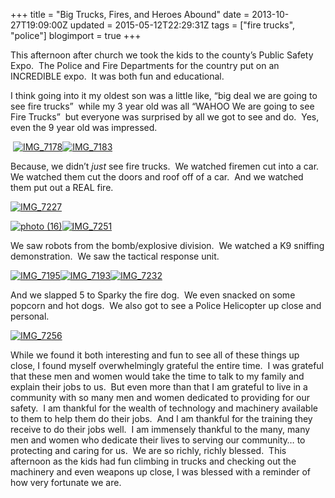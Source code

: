 +++
title = "Big Trucks, Fires, and Heroes Abound"
date = 2013-10-27T19:09:00Z
updated = 2015-05-12T22:29:31Z
tags = ["fire trucks", "police"]
blogimport = true 
+++

This afternoon after church we took the kids to the county’s Public Safety Expo.&#160; The Police and Fire Departments for the country put on an INCREDIBLE expo.&#160; It was both fun and educational. 

 I think going into it my oldest son was a little like, “big deal we are going to see fire trucks”&#160; while my 3 year old was all “WAHOO We are going to see Fire Trucks”&#160; but everyone was surprised by all we got to see and do.&#160; Yes, even the 9 year old was impressed. 

&#160;[![IMG_7178](https://latc.s3.amazonaws.com/wp-content/uploads/2013/10/IMG_7178.jpg "IMG_7178")](https://latc.s3.amazonaws.com/wp-content/uploads/2013/10/IMG_7178.jpg)[![IMG_7183](https://latc.s3.amazonaws.com/wp-content/uploads/2013/10/IMG_7183.jpg "IMG_7183")](https://latc.s3.amazonaws.com/wp-content/uploads/2013/10/IMG_7183.jpg)

Because, we didn’t _just_ see fire trucks.&#160; We watched firemen cut into a car.&#160; We watched them cut the doors and roof off of a car.&#160; And we watched them put out a REAL fire.&#160; 

[![IMG_7227](https://latc.s3.amazonaws.com/wp-content/uploads/2013/10/IMG_7227.jpg "IMG_7227")](https://latc.s3.amazonaws.com/wp-content/uploads/2013/10/IMG_7227.jpg)

[![photo (16)](https://latc.s3.amazonaws.com/wp-content/uploads/2013/10/photo-16.jpg "photo (16)")](https://latc.s3.amazonaws.com/wp-content/uploads/2013/10/photo-16.jpg)[![IMG_7251](https://latc.s3.amazonaws.com/wp-content/uploads/2013/10/IMG_7251.jpg "IMG_7251")](https://latc.s3.amazonaws.com/wp-content/uploads/2013/10/IMG_7251.jpg)

We saw robots from the bomb/explosive division.&#160; We watched a K9 sniffing demonstration.&#160; We saw the tactical response unit. 

[![IMG_7195](https://latc.s3.amazonaws.com/wp-content/uploads/2013/10/IMG_7195.jpg "IMG_7195")](https://latc.s3.amazonaws.com/wp-content/uploads/2013/10/IMG_7195.jpg)[![IMG_7193](https://latc.s3.amazonaws.com/wp-content/uploads/2013/10/IMG_7193.jpg "IMG_7193")](https://latc.s3.amazonaws.com/wp-content/uploads/2013/10/IMG_7193.jpg)[![IMG_7232](https://latc.s3.amazonaws.com/wp-content/uploads/2013/10/IMG_7232.jpg "IMG_7232")](https://latc.s3.amazonaws.com/wp-content/uploads/2013/10/IMG_7232.jpg)

And we slapped 5 to Sparky the fire dog.&#160; We even snacked on some popcorn and hot dogs.&#160; We also got to see a Police Helicopter up close and personal. 

[![IMG_7256](https://latc.s3.amazonaws.com/wp-content/uploads/2013/10/IMG_7256.jpg "IMG_7256")](https://latc.s3.amazonaws.com/wp-content/uploads/2013/10/IMG_7256.jpg)

While we found it both interesting and fun to see all of these things up close, I found myself overwhelmingly grateful the entire time.&#160; I was grateful that these men and women would take the time to talk to my family and explain their jobs to us.&#160; But even more than that I am grateful to live in a community with so many men and women dedicated to providing for our safety.&#160; I am thankful for the wealth of technology and machinery available to them to help them do their jobs.&#160; And I am thankful for the training they receive to do their jobs well.&#160; I am immensely thankful to the many, many men and women who dedicate their lives to serving our community… to protecting and caring for us.&#160; We are so richly, richly blessed.&#160; This afternoon as the kids had fun climbing in trucks and checking out the machinery and even weapons up close, I was blessed with a reminder of how very fortunate we are.
